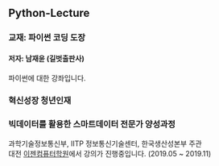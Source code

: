 ## Python-Lecture

### 교재: 파이썬 코딩 도장
#### 저자: 남재윤 (길벗출판사)

파이썬에 대한 강좌입니다.

### 혁신성장 청년인재 
### 빅데이터를 활용한 스마트데이터 전문가 양성과정

과학기술정보통신부, IITP 정보통신기술센터, 한국생산성본부 주관 <br>
대전 [이젠컴퓨터학원](http://dj.ezenac.co.kr/)에서 강의가 진행중입니다.
(2019.05 ~ 2019.11)
